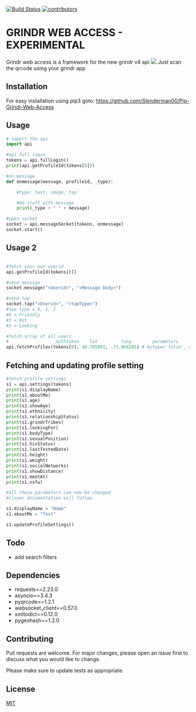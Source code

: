 [![Build Status](https://travis-ci.com/Slenderman00/Grindr-Web-Access.svg?branch=experimental)](https://travis-ci.com/Slenderman00/Grindr-Web-Access)
[![contributors](https://img.shields.io/github/contributors/slenderman00/grindr-web-access.svg)](https://github.com/Slenderman00/Grindr-Web-Access/graphs/contributors)

# GRINDR WEB ACCESS - EXPERIMENTAL

Grindr web access is a framework for the new grindr v4 api
![](https://i.imgur.com/6SGvLxS.png)
Just scan the qrcode using your grindr app

## Installation
For easy installation using pip3 goto:
<https://github.com/Slenderman00/Pip-Grindr-Web-Access>

## Usage

```python
# import the api
import api

#api full login
tokens = api.fullLogin()
print(api.getProfileId(tokens[0]))

#on message
def onmessage(message, profileid, _type):

    #type: text, image, tap

    #do stuff with message
    print(_type + " " + message)

#open socket
socket = api.messageSocket(tokens, onmessage)
socket.start()
```

## Usage 2
```python

#fetch your own userid
api.getProfileId(tokens[0])

#send message
socket.message("<Userid>", "<Message body>")

#send tap
socket.tap("<Userid>", "<tapType>")
#tap type = 0, 1, 2
#0 = Friendly
#1 = Hot
#2 = Looking

#fetch array of all users
#                  authtoken    lat         long        parameters
api.fetchProfiles(tokens[0], 40.785091, -73.968285) # myType='false', online='false', faceOnly='false', photoOnly='false', notRecentlyChatted='false'

```

## Fetching and updating profile setting
```python
#fetch profile settings
s1 = api.settings(tokens)
print(s1.displayName)
print(s1.aboutMe)
print(s1.age)
print(s1.showAge)
print(s1.ethnicity)
print(s1.relationshipStatus)
print(s1.grindrTribes)
print(s1.lookingFor)
print(s1.bodyType)
print(s1.sexualPosition)
print(s1.hivStatus)
print(s1.lastTestedDate)
print(s1.height)
print(s1.weight)
print(s1.socialNetworks)
print(s1.showDistance)
print(s1.meetAt)
print(s1.nsfw)

#all these parameters can now be changed
#closer documentation will follow

s1.displayName = "Name"
s1.aboutMe = "Test"

s1.updateProfileSettings()
```

## Todo
- add search filters

## Dependencies
- requests==2.23.0
- asyncio==3.4.3
- pyqrcode==1.2.1
- websocket_client==0.57.0
- xmltodict==0.12.0
- pygeohash==1.2.0


## Contributing
Pull requests are welcome. For major changes, please open an issue first to discuss what you would like to change.

Please make sure to update tests as appropriate.

## License
[MIT](https://choosealicense.com/licenses/mit/)